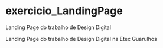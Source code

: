 # exercicio_LandingPage
Landing Page do trabalho de Design Digital

Landing Page do trabalho de Design Digital na Etec Guarulhos